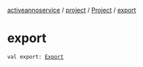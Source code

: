 [activeannoservice](../../index.md) / [project](../index.md) / [Project](index.md) / [export](./export.md)

# export

`val export: `[`Export`](../../project.export/-export/index.md)